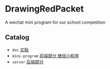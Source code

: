 # DrawingRedPacket

A wechat mini program for our school competition

## Catalog

* `doc` [文档](doc/)
* `mini-program` [前端部分 微信小程序](mini-program/)
* `server` [后端部分](server/)
